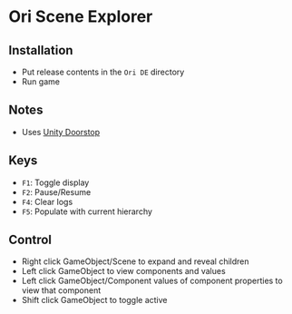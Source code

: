 # Ori Scene Explorer

## Installation

* Put release contents in the `Ori DE` directory
* Run game

## Notes

* Uses [Unity Doorstop](https://github.com/NeighTools/UnityDoorstop)

## Keys

* `F1`: Toggle display
* `F2`: Pause/Resume
* `F4`: Clear logs
* `F5`: Populate with current hierarchy

## Control

* Right click GameObject/Scene to expand and reveal children
* Left click GameObject to view components and values
* Left click GameObject/Component values of component properties to view that component
* Shift click GameObject to toggle active

